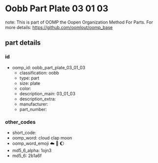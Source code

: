 # Oobb Part Plate 03 01 03  

note: This is part of OOMP the Oopen Organization Method For Parts. For more details: https://github.com/oomlout/oomp_base

##  part details





### id
* oomp_id: oobb_part_plate_03_01_03
  * classification: oobb
  * type: part
  * size: plate
  * color: 
  * description_main: 03_01_03
  * description_extra: 
  * manufacturer: 
  * part_number: 

### other_codes
* short_code: 
* oomp_word: cloud clap moon
* oomp_word_emoji :cloud: :clap: :moon:
* md5_6_alpha: 1ojn3
* md5_6: 2b1a6f